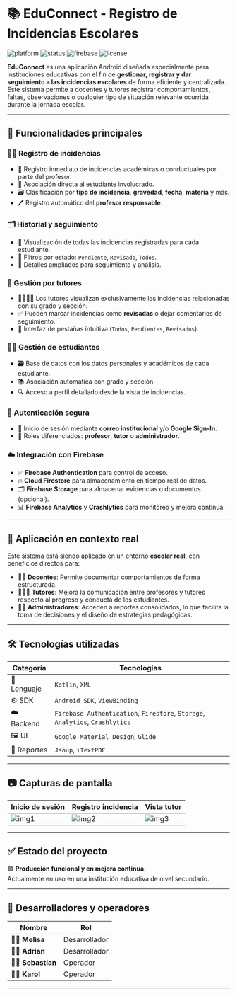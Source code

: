 # 📚 EduConnect - Registro de Incidencias Escolares

![platform](https://img.shields.io/badge/Plataforma-Android-blue?logo=android)
![status](https://img.shields.io/badge/Estado-Producción-brightgreen)
![firebase](https://img.shields.io/badge/Backend-Firebase-orange?logo=firebase)
![license](https://img.shields.io/badge/Licencia-MIT-lightgrey)

**EduConnect** es una aplicación Android diseñada especialmente para instituciones educativas con el fin de **gestionar, registrar y dar seguimiento a las incidencias escolares** de forma eficiente y centralizada. Este sistema permite a docentes y tutores registrar comportamientos, faltas, observaciones o cualquier tipo de situación relevante ocurrida durante la jornada escolar.

---

## 🚀 Funcionalidades principales

### 👨‍🏫 Registro de incidencias
- 📌 Registro inmediato de incidencias académicas o conductuales por parte del profesor.
- 👤 Asociación directa al estudiante involucrado.
- 🗃️ Clasificación por **tipo de incidencia**, **gravedad**, **fecha**, **materia** y más.
- 🖊️ Registro automático del **profesor responsable**.

### 🗂️ Historial y seguimiento
- 🧾 Visualización de todas las incidencias registradas para cada estudiante.
- 🔎 Filtros por estado: `Pendiente`, `Revisado`, `Todos`.
- 📄 Detalles ampliados para seguimiento y análisis.

### 📌 Gestión por tutores
- 👨‍👩‍👧‍👦 Los tutores visualizan exclusivamente las incidencias relacionadas con su grado y sección.
- ✅ Pueden marcar incidencias como **revisadas** o dejar comentarios de seguimiento.
- 🧭 Interfaz de pestañas intuitiva (`Todos`, `Pendientes`, `Revisados`).

### 🧑‍🎓 Gestión de estudiantes
- 🗃️ Base de datos con los datos personales y académicos de cada estudiante.
- 📚 Asociación automática con grado y sección.
- 🔍 Acceso a perfil detallado desde la vista de incidencias.

### 🔐 Autenticación segura
- 🔑 Inicio de sesión mediante **correo institucional** y/o **Google Sign-In**.
- 🧩 Roles diferenciados: **profesor**, **tutor** o **administrador**.

### ☁️ Integración con Firebase
- ✅ **Firebase Authentication** para control de acceso.
- 🔥 **Cloud Firestore** para almacenamiento en tiempo real de datos.
- 🗂️ **Firebase Storage** para almacenar evidencias o documentos (opcional).
- 📊 **Firebase Analytics** y **Crashlytics** para monitoreo y mejora continua.

---

## 🏫 Aplicación en contexto real

Este sistema está siendo aplicado en un entorno **escolar real**, con beneficios directos para:

- 👨‍🏫 **Docentes**: Permite documentar comportamientos de forma estructurada.
- 👨‍👧‍👦 **Tutores**: Mejora la comunicación entre profesores y tutores respecto al progreso y conducta de los estudiantes.
- 🧑‍💼 **Administradores**: Acceden a reportes consolidados, lo que facilita la toma de decisiones y el diseño de estrategias pedagógicas.

---

## 🛠️ Tecnologías utilizadas

| Categoría         | Tecnologías                                                                 |
|------------------|------------------------------------------------------------------------------|
| 🧠 Lenguaje       | `Kotlin`, `XML`                                                              |
| ⚙️ SDK            | `Android SDK`, `ViewBinding`                                                 |
| ☁️ Backend        | `Firebase Authentication`, `Firestore`, `Storage`, `Analytics`, `Crashlytics` |
| 🖼️ UI             | `Google Material Design`, `Glide`                                            |
| 🧾 Reportes       | `Jsoup`, `iTextPDF`                                                          |

---

## 📷 Capturas de pantalla

<div align="center">
  
| Inicio de sesión | Registro incidencia | Vista tutor |
|------------------|---------------------|--------------|
| ![img1](ruta/a/captura1.png) | ![img2](ruta/a/captura2.png) | ![img3](ruta/a/captura3.png) |

</div>

---

## ✅ Estado del proyecto

🟢 **Producción funcional y en mejora continua.**  
Actualmente en uso en una institución educativa de nivel secundario.

---

## 👥 Desarrolladores y operadores

| Nombre                  | Rol                  |
|------------------------|----------------------|
| 👨‍💻 **Melisa**   | Desarrollador   |
| 👩‍💻 **Adrian**   | Desarrollador  |
| 👨‍🏫 **Sebastian**   | Operador  |
| 🧑‍🔧 **Karol**   | Operador  |

---

